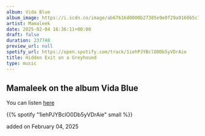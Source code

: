 ```yaml
---
album: Vida Blue
album_image: https://i.scdn.co/image/ab67616d0000b27385e9e0f29a9160b5c76408a7
artist: Mamaleek
date: 2025-02-04 16:36:11+00:00
draft: false
duration: 237748
preview_url: null
spotify_url: https://open.spotify.com/track/1iehPJYBclO0Db5yVDrAie
title: Hidden Exit on a Greyhound
type: music
---
```



## Mamaleek on the album Vida Blue

You can listen [here](https://open.spotify.com/track/1iehPJYBclO0Db5yVDrAie)

{{% spotify "1iehPJYBclO0Db5yVDrAie" small %}}

added on February 04, 2025